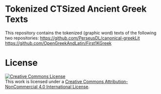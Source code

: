 # Tokenized CTSized Ancient Greek Texts

This repository contains the tokenized (graphic word) texts of the following two repositories:
https://github.com/PerseusDL/canonical-greekLit
https://github.com/OpenGreekAndLatin/First1KGreek

# License
<a rel="license" href="http://creativecommons.org/licenses/by-nc/4.0/"><img alt="Creative Commons License" style="border-width:0" src="https://i.creativecommons.org/l/by-nc/4.0/88x31.png" /></a><br />This work is licensed under a <a rel="license" href="http://creativecommons.org/licenses/by-nc/4.0/">Creative Commons Attribution-NonCommercial 4.0 International License</a>.
